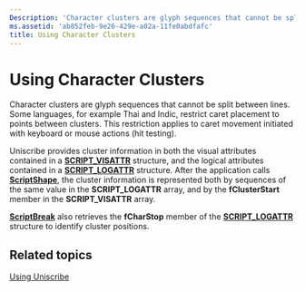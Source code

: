 ```yaml
---
Description: 'Character clusters are glyph sequences that cannot be split between lines.'
ms.assetid: 'ab852feb-9e26-429e-a02a-11fe0abdfafc'
title: Using Character Clusters
---
```


# Using Character Clusters

Character clusters are glyph sequences that cannot be split between lines. Some languages, for example Thai and Indic, restrict caret placement to points between clusters. This restriction applies to caret movement initiated with keyboard or mouse actions (hit testing).

Uniscribe provides cluster information in both the visual attributes contained in a [**SCRIPT\_VISATTR**](script-visattr.md) structure, and the logical attributes contained in a [**SCRIPT\_LOGATTR**](script-logattr.md) structure. After the application calls [**ScriptShape**](scriptshape.md), the cluster information is represented both by sequences of the same value in the **SCRIPT\_LOGATTR** array, and by the **fClusterStart** member in the **SCRIPT\_VISATTR** array.

[**ScriptBreak**](scriptbreak.md) also retrieves the **fCharStop** member of the [**SCRIPT\_LOGATTR**](script-logattr.md) structure to identify cluster positions.

## Related topics

<dl> <dt>

[Using Uniscribe](using-uniscribe.md)
</dt> </dl>

 

 



